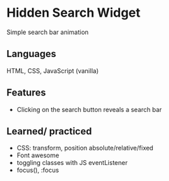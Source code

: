 # Hidden Search Widget
Simple search bar animation

## Languages
HTML, CSS, JavaScript (vanilla)

## Features
  - Clicking on the search button reveals a search bar
 
## Learned/ practiced
  - CSS: transform, position absolute/relative/fixed
  - Font awesome
  - toggling classes with JS eventListener
  - focus(), :focus
